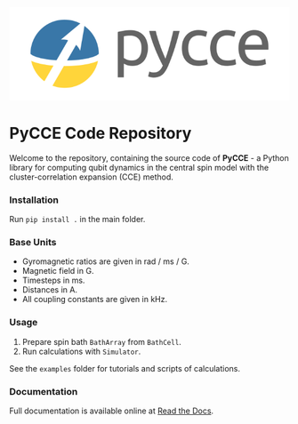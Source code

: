 ![image](docs/source/logo.png)

# PyCCE Code Repository

Welcome to the repository, containing the source code of **PyCCE** - a Python library for computing
qubit dynamics in the central spin model with the cluster-correlation expansion (CCE) method.

### Installation

Run `pip install .` in the main folder.

### Base Units

* Gyromagnetic ratios are given in rad / ms / G.
* Magnetic field in G.
* Timesteps in ms.
* Distances in A.
* All coupling constants are given in kHz.

### Usage

1. Prepare spin bath `BathArray` from `BathCell`.
2. Run calculations with `Simulator`.

See the `examples` folder for tutorials and scripts of calculations.

### Documentation

Full documentation is available online at [Read the Docs](https://pycce.readthedocs.io/en/latest/).
